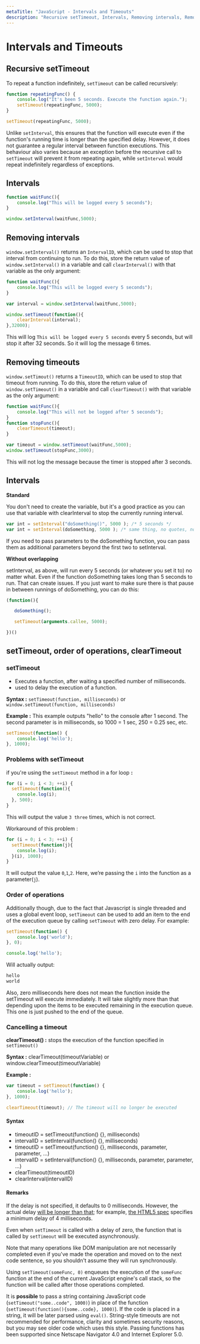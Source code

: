 ```yaml
---
metaTitle: "JavaScript - Intervals and Timeouts"
description: "Recursive setTimeout, Intervals, Removing intervals, Removing timeouts, Intervals, setTimeout, order of operations, clearTimeout"
---
```


# Intervals and Timeouts



## Recursive setTimeout


To repeat a function indefinitely, `setTimeout` can be called recursively:

```js
function repeatingFunc() {
    console.log("It's been 5 seconds. Execute the function again.");
    setTimeout(repeatingFunc, 5000);
}

setTimeout(repeatingFunc, 5000);

```

Unlike `setInterval`, this ensures that the function will execute even if the function's running time is longer than the specified delay. However, it does not guarantee a regular interval between function executions. This behaviour also varies because an exception before the recursive call to `setTimeout` will prevent it from repeating again, while `setInterval` would repeat indefinitely regardless of exceptions.



## Intervals


```js
function waitFunc(){
    console.log("This will be logged every 5 seconds");
}

window.setInterval(waitFunc,5000);

```



## Removing intervals


`window.setInterval()` returns an `IntervalID`, which can be used to stop that interval from continuing to run. To do this, store the return value of `window.setInterval()` in a variable and call `clearInterval()` with that variable as the only argument:

```js
function waitFunc(){
    console.log("This will be logged every 5 seconds");
}    

var interval = window.setInterval(waitFunc,5000);

window.setTimeout(function(){
    clearInterval(interval);
},32000);

```

This will log `This will be logged every 5 seconds` every 5 seconds, but will stop it after 32 seconds. So it will log the message 6 times.



## Removing timeouts


`window.setTimout()` returns a `TimeoutID`, which can be used to stop that timeout from running. To do this, store the return value of `window.setTimeout()` in a variable and call `clearTimeout()` with that variable as the only argument:

```js
function waitFunc(){
    console.log("This will not be logged after 5 seconds");
}
function stopFunc(){
    clearTimeout(timeout);
}

var timeout = window.setTimeout(waitFunc,5000);
window.setTimeout(stopFunc,3000);

```

This will not log the message because the timer is stopped after 3 seconds.



## Intervals


**Standard**

You don't need to create the variable, but it's a good practice as you can use that variable with clearInterval to stop the currently running interval.

```js
var int = setInterval("doSomething()", 5000 ); /* 5 seconds */
var int = setInterval(doSomething, 5000 ); /* same thing, no quotes, no parens */

```

If you need to pass parameters to the doSomething function, you can pass them as additional parameters beyond the first two to setInterval.

**Without overlapping**

setInterval, as above, will run every 5 seconds (or whatever you set it to) no matter what. Even if the function doSomething takes long than 5 seconds to run. That can create issues. If you just want to make sure there is that pause in between runnings of doSomething, you can do this:

```js
(function(){

   doSomething();

   setTimeout(arguments.callee, 5000);

})()

```



## setTimeout, order of operations, clearTimeout


### setTimeout

- Executes a function, after waiting a specified number of milliseconds.
- used to delay the execution of a function.

**Syntax :** `setTimeout(function, milliseconds)` or `window.setTimeout(function, milliseconds)`

**Example :**  This example outputs "hello" to the console after 1 second.  The second parameter is in milliseconds, so 1000 = 1 sec, 250 = 0.25 sec, etc.

```js
setTimeout(function() {
    console.log('hello');
}, 1000);

```

### Problems with setTimeout

if you're using the `setTimeout` method in a for loop **:**

```js
for (i = 0; i < 3; ++i) {
  setTimeout(function(){
    console.log(i);
  }, 500);
}

```

This will output the value `3 three` times, which is not correct.

Workaround of this problem :

```js
for (i = 0; i < 3; ++i) {
  setTimeout(function(j){
    console.log(i);
  }(i), 1000);
}

```

It will output the value `0`,`1`,`2`. Here, we’re passing the `i` into the function as a parameter(`j`).

### Order of operations

Additionally though, due to the fact that Javascript is single threaded and uses a global event loop, `setTimeout` can be used to add an item to the end of the execution queue by calling `setTimeout` with zero delay.  For example:

```js
setTimeout(function() {
    console.log('world');
}, 0);

console.log('hello');

```

Will actually output:

```js
hello
world

```

Also, zero milliseconds here does not mean the function inside the setTimeout will execute immediately. It will take slightly more than that depending upon the items to be executed remaining in the execution queue. This one is just pushed to the end of the queue.

### Cancelling a timeout

**clearTimeout() :** stops the execution of the function specified in `setTimeout()`

**Syntax :** clearTimeout(timeoutVariable) or window.clearTimeout(timeoutVariable)

**Example :**

```js
var timeout = setTimeout(function() {
    console.log('hello');
}, 1000);

clearTimeout(timeout); // The timeout will no longer be executed

```



#### Syntax


- timeoutID = setTimeout(function() {}, milliseconds)
- intervalID = setInterval(function() {}, milliseconds)
- timeoutID = setTimeout(function() {}, milliseconds, parameter, parameter, ...)
- intervalID = setInterval(function() {}, milliseconds, parameter, parameter, ...)
- clearTimeout(timeoutID)
- clearInterval(intervalID)



#### Remarks


If the delay is not specified, it defaults to 0 milliseconds. However, the actual delay [will be longer than that](https://developer.mozilla.org/en-US/docs/Web/API/WindowTimers/setTimeout#Reasons_for_delays_longer_than_specified); for example, [the HTML5 spec](https://html.spec.whatwg.org/multipage/webappapis.html#timers) specifies a minimum delay of 4 milliseconds.

Even when `setTimeout` is called with a delay of zero, the function that is called by `setTimeout` will be executed asynchronously.

Note that many operations like DOM manipulation are not necessarily completed even if you've made the operation and moved on to the next code sentence, so you shouldn't assume they will run synchronously.

Using `setTimeout(someFunc, 0)` enqueues the execution of the `someFunc` function at the end of the current JavaScript engine's call stack, so the function will be called after those operations completed.

It is **possible** to pass a string containing JavaScript code (`setTimeout("some..code", 1000)`) in place of the function (`setTimeout(function(){some..code}, 1000)`). If the code is placed in a string, it will be later parsed using `eval()`. String-style timeouts are not recommended for performance, clarity and sometimes security reasons, but you may see older code which uses this style. Passing functions has been supported since Netscape Navigator 4.0 and Internet Explorer 5.0.

